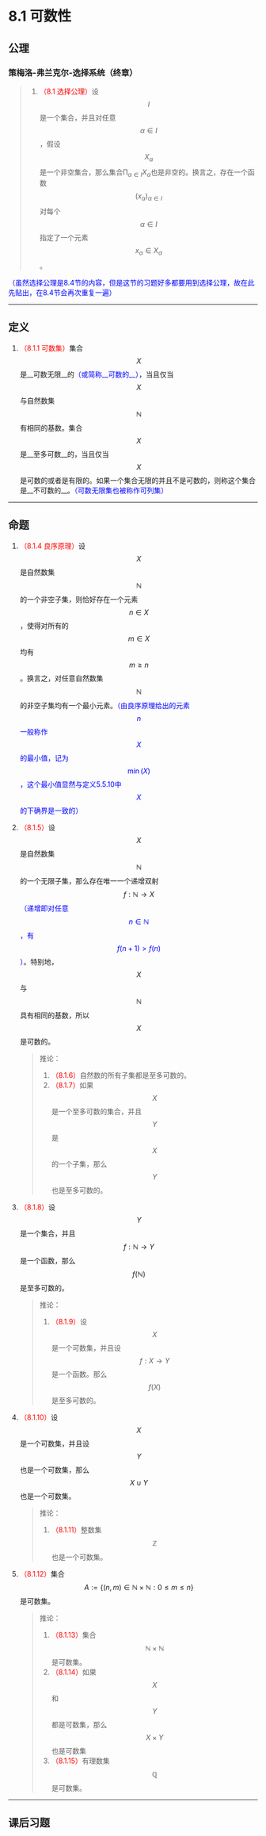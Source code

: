 # 8.1 可数性

## 公理

### 策梅洛-弗兰克尔-选择系统（终章）

>1. <font color=red>（8.1 选择公理）</font>设$$I$$是一个集合，并且对任意$$\alpha\in I$$，假设$$X_\alpha$$是一个非空集合，那么集合$\displaystyle\prod_{\alpha\in I}X_\alpha$也是非空的。换言之，存在一个函数$$(x_\alpha)_{\alpha\in I}$$对每个$$\alpha\in I$$指定了一个元素$$x_\alpha\in X_\alpha$$。

<font color=blue>（虽然选择公理是8.4节的内容，但是这节的习题好多都要用到选择公理，故在此先贴出，在8.4节会再次重复一遍）</font>

---

## 定义

1. <font color=red>（8.1.1 可数集）</font>集合$$X$$是__可数无限__的<font color=blue>（或简称__可数的__）</font>，当且仅当$$X$$与自然数集$$\mathbb N$$有相同的基数。集合$$X$$是__至多可数__的，当且仅当$$X$$是可数的或者是有限的。如果一个集合无限的并且不是可数的，则称这个集合是__不可数的__。<font color=blue>（可数无限集也被称作可列集）</font>

---

## 命题

1. <font color=red>（8.1.4 良序原理）</font>设$$X$$是自然数集$$\mathbb N$$的一个非空子集，则恰好存在一个元素$$n\in X$$，使得对所有的$$m\in X$$均有$$m\geq n$$。换言之，对任意自然数集$$\mathbb N$$的非空子集均有一个最小元素。<font color=blue>（由良序原理给出的元素$$n$$一般称作$$X$$的最小值，记为$$\min(X)$$，这个最小值显然与定义5.5.10中$$X$$的下确界是一致的）</font>

2. <font color=red>（8.1.5）</font>设$$X$$是自然数集$$\mathbb N$$的一个无限子集，那么存在唯一一个递增双射$$f:\mathbb N\rightarrow X$$<font color=blue>（递增即对任意$$n\in \mathbb N$$，有$$f(n+1)>f(n)$$）</font>。特别地，$$X$$与$$\mathbb N$$具有相同的基数，所以$$X$$是可数的。

   >推论：
   >
   >1. <font color=red>（8.1.6）</font>自然数的所有子集都是至多可数的。
   >2. <font color=red>（8.1.7）</font>如果$$X$$是一个至多可数的集合，并且$$Y$$是$$X$$的一个子集，那么$$Y$$也是至多可数的。

3. <font color=red>（8.1.8）</font>设$$Y$$是一个集合，并且$$f:\mathbb N\rightarrow Y$$是一个函数，那么$$f(\mathbb N)$$是至多可数的。

   > 推论：
   >
   > 1. <font color=red>（8.1.9）</font>设$$X$$是一个可数集，并且设$$f:X\rightarrow Y$$是一个函数。那么$$f(X)$$是至多可数的。

4. <font color=red>（8.1.10）</font>设$$X$$是一个可数集，并且设$$Y$$也是一个可数集，那么$$X\cup Y$$也是一个可数集。

   > 推论：
   >
   > 1. <font color=red>（8.1.11）</font>整数集$$\mathbb Z$$也是一个可数集。

5. <font color=red>（8.1.12）</font>集合$$A:=\{(n,m)\in\mathbb N\times\mathbb N:0\leq m\leq n\}$$是可数集。

   >推论：
   >
   >1. <font color=red>（8.1.13）</font>集合$$\mathbb N\times\mathbb N$$是可数集。
   >2. <font color=red>（8.1.14）</font>如果$$X$$和$$Y$$都是可数集，那么$$X\times Y$$也是可数集
   >3. <font color=red>（8.1.15）</font>有理数集$$\mathbb Q$$是可数集。

---

## 课后习题

